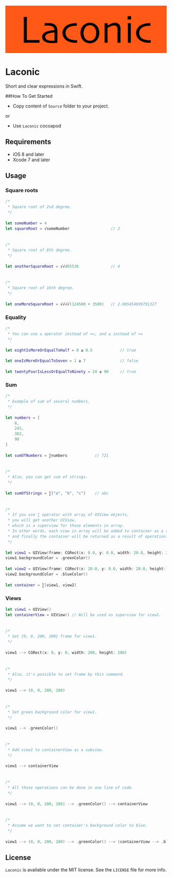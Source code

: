<p align="center" >
  <img src="https://github.com/igormatyushkin014/Laconic/blob/master/Logo/logo-1024-300.png" alt="Laconic" title="Laconic">
</p>

# Laconic
Short and clear expressions in Swift.

##How To Get Started

- Copy content of `Source` folder to your project.

or

- Use `Laconic` cocoapod

## Requirements

* iOS 8 and later
* Xcode 7 and later

## Usage

### Square roots

```swift
/*
 * Square root of 2nd degree.
 */

let someNumber = 4
let squareRoot = √someNumber                  // 2


/*
 * Square root of 8th degree.
 */
 
let anotherSquareRoot = √√√65536              // 4


/*
 * Square root of 16th degree.
 */

let oneMoreSquareRoot = √√√√(124500 + 3500)   // 2.085454039791327

```

### Equality

```swift
/*
 * You can use ≤ operator instead of <=, and ≥ instead of >=
 */

let eightIsMoreOrEqualToHalf = 8 ≥ 0.5            // true

let oneIsMoreOrEqualToSeven = 1 ≥ 7               // false

let twentyFourIsLessOrEqualToNinety = 24 ≤ 90     // true
```

### Sum

```swift
/*
 * Example of sum of several numbers.
 */

let numbers = [
    8,
    241,
    382,
    90
]

let sumOfNumbers = ∑numbers            // 721


/*
 * Also, you can get sum of strings.
 */

let sumOfStrings = ∑["a", "b", "c"]    // abc


/*
 * If you use ∑ operator with array of UIView objects,
 * you will get another UIView,
 * which is a superview for those elements in array.
 * In other words, each view in array will be added to container as a subview
 * and finally the container will be returned as a result of operation.
 */

let view1 = UIView(frame: CGRect(x: 0.0, y: 0.0, width: 20.0, height: 20.0))
view1.backgroundColor = .greenColor()

let view2 = UIView(frame: CGRect(x: 20.0, y: 0.0, width: 20.0, height: 20.0))
view2.backgroundColor = .blueColor()

let container = ∑[view1, view2]

```

### Views

```swift
let view1 = UIView()
let containerView = UIView() // Will be used as superview for view1.


/*
 * Set {0, 0, 200, 200} frame for view1.
 */

view1 --> CGRect(x: 0, y: 0, width: 200, height: 200)


/*
 * Also, it's possible to set frame by this command.
 */

view1 --> (0, 0, 200, 200)


/*
 * Set green background color for view1.
 */

view1 --> .greenColor()


/*
 * Add view1 to containerView as a subview.
 */

view1 --> containerView


/*
 * All those operations can be done in one line of code.
 */

view1 --> (0, 0, 200, 200) --> .greenColor() --> containerView


/*
 * Assume we want to set container's background color to blue.
 */

view1 --> (0, 0, 200, 200) --> .greenColor() --> (containerView --> .blueColor())

```

## License

`Laconic` is available under the MIT license. See the `LICENSE` file for more info.
